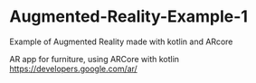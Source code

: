 # Augmented-Reality-Example-1
Example of Augmented Reality made with kotlin and ARcore


AR app for furniture, using ARCore with kotlin 
https://developers.google.com/ar/
